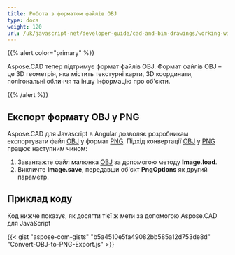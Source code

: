 ```yaml
---
title: Робота з форматом файлів OBJ
type: docs
weight: 120
url: /uk/javascript-net/developer-guide/cad-and-bim-drawings/working-with-obj-file-format/
---
```


{{% alert color="primary" %}}

Aspose.CAD тепер підтримує формат файлів OBJ. Формат файлів OBJ – це 3D геометрія, яка містить текстурні карти, 3D координати, полігональні обличчя та іншу інформацію про об'єкти.

{{% /alert %}}

## **Експорт формату OBJ у PNG**

Aspose.CAD для Javascript в Angular дозволяє розробникам експортувати файл [OBJ](https://docs.fileformat.com/3d/obj/) у формат [PNG](https://docs.fileformat.com/image/png/).
Підхід конвертації [OBJ](https://docs.fileformat.com/3d/obj/) у [PNG](https://docs.fileformat.com/image/png/) працює наступним чином:

1. Завантажте файл малюнка [OBJ](https://docs.fileformat.com/3d/obj/) за допомогою методу **Image.load**.
1. Викличте **Image.save**, передавши об'єкт **PngOptions** як другий параметр.

## Приклад коду

Код нижче показує, як досягти тієї ж мети за допомогою Aspose.CAD для JavaScript

{{< gist "aspose-com-gists" "b5a4510e5fa49082bb585a12d753de8d" "Convert-OBJ-to-PNG-Export.js" >}}
